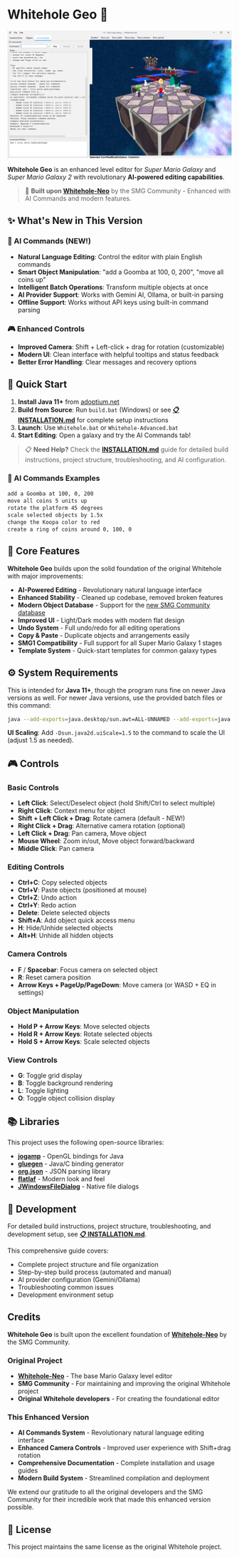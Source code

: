 # Whitehole Geo 🌟

![Editing Flip-Swap Galaxy](https://github.com/TheProtaganist/Whitehole-Geo/blob/main/images/ExampleImage.png)

**Whitehole Geo** is an enhanced level editor for *Super Mario Galaxy* and *Super Mario Galaxy 2* with revolutionary **AI-powered editing capabilities**.

> 🙏 **Built upon [Whitehole-Neo](https://github.com/SMGCommunity/Whitehole-Neo)** by the SMG Community - Enhanced with AI Commands and modern features.

## ✨ What's New in This Version

### 🤖 AI Commands (NEW!)

- **Natural Language Editing**: Control the editor with plain English commands
- **Smart Object Manipulation**: "add a Goomba at 100, 0, 200", "move all coins up"
- **Intelligent Batch Operations**: Transform multiple objects at once
- **AI Provider Support**: Works with Gemini AI, Ollama, or built-in parsing
- **Offline Support**: Works without API keys using built-in command parsing

### 🎮 Enhanced Controls

- **Improved Camera**: Shift + Left-click + drag for rotation (customizable)
- **Modern UI**: Clean interface with helpful tooltips and status feedback
- **Better Error Handling**: Clear messages and recovery options

## 🚀 Quick Start

1. **Install Java 11+** from [adoptium.net](https://adoptium.net/)
2. **Build from Source**: Run `build.bat` (Windows) or see **[📋 INSTALLATION.md](INSTALLATION.md)** for complete setup instructions
3. **Launch**: Use `Whitehole.bat` or `Whitehole-Advanced.bat`
4. **Start Editing**: Open a galaxy and try the AI Commands tab!

> 📋 **Need Help?** Check the **[INSTALLATION.md](INSTALLATION.md)** guide for detailed build instructions, project structure, troubleshooting, and AI configuration.

### 🤖 AI Commands Examples

```text
add a Goomba at 100, 0, 200
move all coins 5 units up
rotate the platform 45 degrees
scale selected objects by 1.5x
change the Koopa color to red
create a ring of coins around 0, 100, 0
```

## 🎯 Core Features

**Whitehole Geo** builds upon the solid foundation of the original Whitehole with major improvements:

- **AI-Powered Editing** - Revolutionary natural language interface
- **Enhanced Stability** - Cleaned up codebase, removed broken features
- **Modern Object Database** - Support for the [new SMG Community database](https://github.com/SMGCommunity/galaxydatabase)
- **Improved UI** - Light/Dark modes with modern flat design
- **Undo System** - Full undo/redo for all editing operations
- **Copy & Paste** - Duplicate objects and arrangements easily
- **SMG1 Compatibility** - Full support for all Super Mario Galaxy 1 stages
- **Template System** - Quick-start templates for common galaxy types

## ⚙️ System Requirements

This is intended for **Java 11+**, though the program runs fine on newer Java versions as well. For newer Java versions, use the provided batch files or this command:

```bash
java --add-exports=java.desktop/sun.awt=ALL-UNNAMED --add-exports=java.desktop/sun.java2d=ALL-UNNAMED --add-exports=java.base/java.lang=ALL-UNNAMED --add-exports=java.base/java.nio=ALL-UNNAMED --add-exports=java.base/java.util=ALL-UNNAMED --add-exports=java.base/jdk.internal.misc=ALL-UNNAMED --add-exports=java.base/sun.nio.ch=ALL-UNNAMED --add-exports=java.logging/sun.util.logging.resources=ALL-UNNAMED -jar Whitehole.jar
```

**UI Scaling**: Add `-Dsun.java2d.uiScale=1.5` to the command to scale the UI (adjust 1.5 as needed).

## 🎮 Controls

### Basic Controls

- **Left Click**: Select/Deselect object (hold Shift/Ctrl to select multiple)
- **Right Click**: Context menu for object
- **Shift + Left Click + Drag**: Rotate camera (default - NEW!)
- **Right Click + Drag**: Alternative camera rotation (optional)
- **Left Click + Drag**: Pan camera, Move object
- **Mouse Wheel**: Zoom in/out, Move object forward/backward
- **Middle Click**: Pan camera

### Editing Controls

- **Ctrl+C**: Copy selected objects
- **Ctrl+V**: Paste objects (positioned at mouse)
- **Ctrl+Z**: Undo action
- **Ctrl+Y**: Redo action
- **Delete**: Delete selected objects
- **Shift+A**: Add object quick access menu
- **H**: Hide/Unhide selected objects
- **Alt+H**: Unhide all hidden objects

### Camera Controls

- **F** / **Spacebar**: Focus camera on selected object
- **R**: Reset camera position
- **Arrow Keys + PageUp/PageDown**: Move camera (or WASD + EQ in settings)

### Object Manipulation

- **Hold P + Arrow Keys**: Move selected objects
- **Hold R + Arrow Keys**: Rotate selected objects
- **Hold S + Arrow Keys**: Scale selected objects

### View Controls

- **G**: Toggle grid display
- **B**: Toggle background rendering
- **L**: Toggle lighting
- **O**: Toggle object collision display

## 📚 Libraries

This project uses the following open-source libraries:

- **[jogamp](https://jogamp.org/)** - OpenGL bindings for Java
- **[gluegen](https://jogamp.org/gluegen/www/)** - Java/C binding generator
- **[org.json](https://github.com/stleary/JSON-java)** - JSON parsing library
- **[flatlaf](https://github.com/JFormDesigner/FlatLaf)** - Modern look and feel
- **[JWindowsFileDialog](https://github.com/JacksonBrienen/JWindowsFileDialog)** - Native file dialogs

## 🔧 Development

For detailed build instructions, project structure, troubleshooting, and development setup, see **[📋 INSTALLATION.md](INSTALLATION.md)**.

This comprehensive guide covers:

- Complete project structure and file organization
- Step-by-step build process (automated and manual)
- AI provider configuration (Gemini/Ollama)
- Troubleshooting common issues
- Development environment setup

## Credits

**Whitehole Geo** is built upon the excellent foundation of **[Whitehole-Neo](https://github.com/SMGCommunity/Whitehole-Neo)** by the SMG Community.

### Original Project
- **[Whitehole-Neo](https://github.com/SMGCommunity/Whitehole-Neo)** - The base Mario Galaxy level editor
- **SMG Community** - For maintaining and improving the original Whitehole project
- **Original Whitehole developers** - For creating the foundational editor

### This Enhanced Version
- **AI Commands System** - Revolutionary natural language editing interface
- **Enhanced Camera Controls** - Improved user experience with Shift+drag rotation
- **Comprehensive Documentation** - Complete installation and usage guides
- **Modern Build System** - Streamlined compilation and deployment

We extend our gratitude to all the original developers and the SMG Community for their incredible work that made this enhanced version possible.

## 📄 License

This project maintains the same license as the original Whitehole project.
